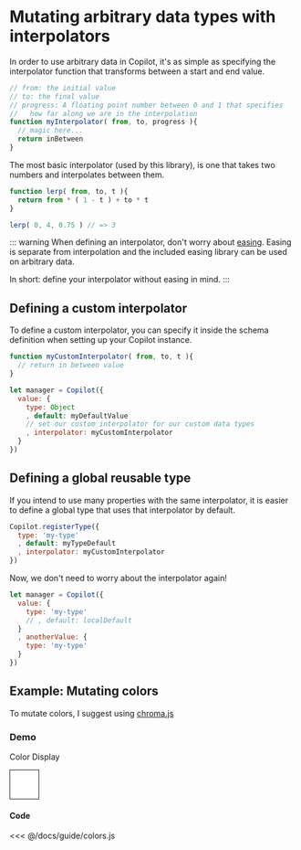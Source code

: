 # Mutating arbitrary data types with interpolators

In order to use arbitrary data in Copilot, it's as simple
as specifying the interpolator function that transforms between
a start and end value.

```js
// from: the initial value
// to: the final value
// progress: A floating point number between 0 and 1 that specifies
//   how far along we are in the interpolation
function myInterpolator( from, to, progress ){
  // magic here...
  return inBetween
}
```

The most basic interpolator (used by this library), is one that takes
two numbers and interpolates between them.

```js
function lerp( from, to, t ){
  return from * ( 1 - t ) + to * t
}

lerp( 0, 4, 0.75 ) // => 3
```

::: warning
When defining an interpolator, don't worry about [easing](https://stackoverflow.com/questions/8316882/what-is-an-easing-function). Easing is separate from interpolation and the
included easing library can be used on arbitrary data.

In short: define your interpolator without easing in mind.
:::

## Defining a custom interpolator

To define a custom interpolator, you can specify it inside the schema definition
when setting up your Copilot instance.

```js
function myCustomInterpolator( from, to, t ){
  // return in between value
}

let manager = Copilot({
  value: {
    type: Object
    , default: myDefaultValue
    // set our custom interpolator for our custom data types
    , interpolator: myCustomInterpolator
  }
})
```

## Defining a global reusable type

If you intend to use many properties with the same interpolator, it
is easier to define a global type that uses that interpolator by default.

```js
Copilot.registerType({
  type: 'my-type'
  , default: myTypeDefault
  , interpolator: myCustomInterpolator
})
```

Now, we don't need to worry about the interpolator again!

```js
let manager = Copilot({
  value: {
    type: 'my-type'
    // , default: localDefault
  }
  , anotherValue: {
    type: 'my-type'
  }
})
```

## Example: Mutating colors

To mutate colors, I suggest using [chroma.js][chroma]

### Demo

<label>Color Display</label>
<div id="box"></div>

<div id="player-wrap"></div>

<style>
#box {
  width: 50px;
  height: 50px;
  background: white;
  border: 1px solid #222;
}
</style>

<ClientOnly>
  <demo/>
</ClientOnly>

<script>
export default {
  name: 'demo',
  beforeMount(){
    require('../lib/chroma')
    import('./colors.js')
  }
}
</script>

#### Code

<<< @/docs/guide/colors.js


[chroma]: https://gka.github.io/chroma.js/
